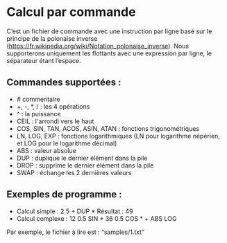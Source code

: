 # Calcul par commande
C’est un fichier de commande avec une instruction par ligne basé sur le 
principe de la polonaise inverse 
(https://fr.wikipedia.org/wiki/Notation_polonaise_inverse). 
Nous supporterons uniquement les flottants avec une expression par ligne, 
le séparateur étant l’espace. 

## Commandes supportées : 

- \# commentaire 
- +, -, *, / : les 4 opérations 
- ^ : la puissance 
- CEIL : l'arrondi vers le haut
- COS, SIN, TAN, ACOS, ASIN, ATAN : fonctions trigonométriques 
- LN, LOG, EXP : fonctions logarithmiques (LN pour logarithme népérien, 
et LOG pour le logarithme décimal) 
- ABS : valeur absolue 
- DUP : duplique le dernier élément dans la pile 
- DROP : supprime le dernier élément dans la pile 
- SWAP : échange les 2 dernières valeurs 

## Exemples de programme : 
- Calcul simple :
    2 5 + DUP * 
    Résultat : 49 
- Calcul complexe : 
    12 0.5 SIN * 36 0.5 COS * + ABS LOG 

Par exemple, le fichier à lire est : “samples/1.txt” 
